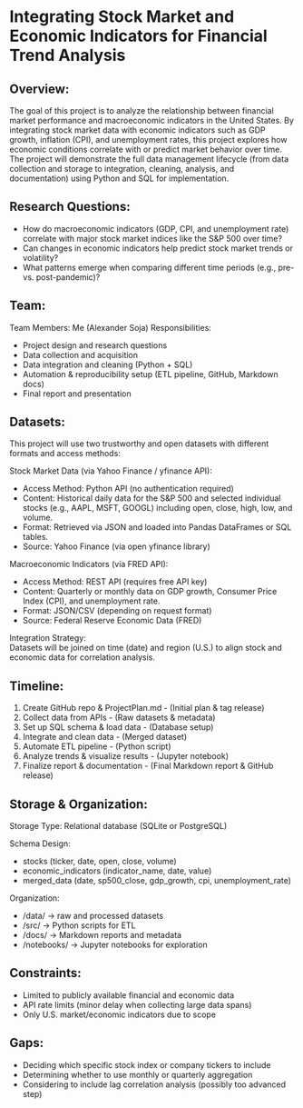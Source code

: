 # Integrating Stock Market and Economic Indicators for Financial Trend Analysis
## Overview: 
The goal of this project is to analyze the relationship between financial market performance and macroeconomic indicators in the United States. 
By integrating stock market data with economic indicators such as GDP growth, inflation (CPI), and unemployment rates, 
this project explores how economic conditions correlate with or predict market behavior over time. 
The project will demonstrate the full data management lifecycle (from data collection and storage to integration, cleaning, analysis, and documentation)
using Python and SQL for implementation. 

## Research Questions: 
- How do macroeconomic indicators (GDP, CPI, and unemployment rate) correlate with major stock market indices like the S&P 500 over time?
- Can changes in economic indicators help predict stock market trends or volatility?
- What patterns emerge when comparing different time periods (e.g., pre- vs. post-pandemic)?

## Team:
Team Members: Me (Alexander Soja)
Responsibilities:
- Project design and research questions
- Data collection and acquisition
- Data integration and cleaning (Python + SQL)
- Automation & reproducibility setup (ETL pipeline, GitHub, Markdown docs)
- Final report and presentation
  
## Datasets:
This project will use two trustworthy and open datasets with different formats and access methods:

Stock Market Data (via Yahoo Finance / yfinance API):
- Access Method: Python API (no authentication required)
- Content: Historical daily data for the S&P 500 and selected individual stocks (e.g., AAPL, MSFT, GOOGL) including open, close, high, low, and volume.
- Format: Retrieved via JSON and loaded into Pandas DataFrames or SQL tables.
- Source: Yahoo Finance (via open yfinance library)

Macroeconomic Indicators (via FRED API):
- Access Method: REST API (requires free API key)
- Content: Quarterly or monthly data on GDP growth, Consumer Price Index (CPI), and unemployment rate.
- Format: JSON/CSV (depending on request format)
- Source: Federal Reserve Economic Data (FRED)

Integration Strategy:  
Datasets will be joined on time (date) and region (U.S.) to align stock and economic data for correlation analysis.

## Timeline: 
1. Create GitHub repo & ProjectPlan.md	-	(Initial plan & tag release)
2. Collect data from APIs -	(Raw datasets & metadata)
3. Set up SQL schema & load data - (Database setup)
4. Integrate and clean data - (Merged dataset)
5. Automate ETL pipeline - (Python script)
6. Analyze trends & visualize results - (Jupyter notebook)
7. Finalize report & documentation - (Final Markdown report & GitHub release)

## Storage & Organization:
Storage Type: Relational database (SQLite or PostgreSQL)

Schema Design:
- stocks (ticker, date, open, close, volume)
- economic_indicators (indicator_name, date, value)
- merged_data (date, sp500_close, gdp_growth, cpi, unemployment_rate)

Organization:
- /data/ → raw and processed datasets
- /src/ → Python scripts for ETL
- /docs/ → Markdown reports and metadata
- /notebooks/ → Jupyter notebooks for exploration
  
## Constraints: 
- Limited to publicly available financial and economic data
- API rate limits (minor delay when collecting large data spans)
- Only U.S. market/economic indicators due to scope

## Gaps:
- Deciding which specific stock index or company tickers to include
- Determining whether to use monthly or quarterly aggregation
- Considering to include lag correlation analysis (possibly too advanced step)
